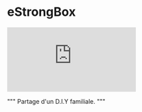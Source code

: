 # eStrongBox


![Logo](https://fr.freepik.com/vecteurs-libre/animation-sequence-mouvement-ouverture-porte-coffre-fort-banque-porte-ronde-acier-metallique-fermee-legerement-entrouverte-ouverte-mecanisme-isole-soudures-rivets-stockage-or-argent-ensemble-vecteurs-3d-realistes_20112217.htm#query=coffre%20fort&position=3&from_view=keyword)

"""
Partage d'un D.I.Y familiale.
"""
